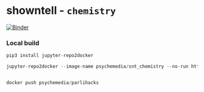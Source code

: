 # showntell - `chemistry`

[![Binder](http://mybinder.org/badge.svg)](https://mybinder.org/v2/gh/psychemedia/showntell/chemistry)

### Local build

```python
pip3 install jupyter-repo2docker

jupyter-repo2docker --image-name psychemedia/snt_chemistry --no-run https://github.com/psychemedia/showntell/chemistry


docker push psychemedia/parlihacks
```